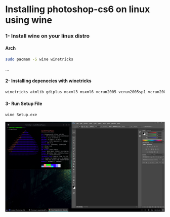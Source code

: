 # Installing photoshop-cs6 on linux using wine

### 1- Install wine on your linux distro
#### Arch
```sh
sudo pacman -S wine winetricks
```
...

#### 2- Installing depenecies with winetricks
```sh
winetricks atmlib gdiplus msxml3 msxml6 vcrun2005 vcrun2005sp1 vcrun2008 ie6 fontsmooth-rgb gecko
```

#### 3- Run Setup File
```sh
wine Setup.exe
```

![Installing Photoshop On Linux](https://raw.githubusercontent.com/tahadostifam/photoshop-install-linux/main/photoshop-screenshot.png)
